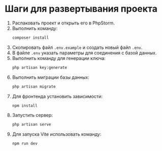 # Шаги для развертывания проекта

1. Распаковать проект и открыть его в PhpStorm.
2. Выполнить команду:
    ```bash
    composer install
    ```
3. Скопировать файл `.env.example` и создать новый файл `.env`.
4. В файле `.env` указать параметры для соединения с базой данных.
5. Выполнить команду для генерации ключа:
    ```bash
    php artisan key:generate
    ```
6. Выполнить миграции базы данных:
    ```bash
    php artisan migrate
    ```
7. Для фронтенда установить зависимости:
    ```bash
    npm install
    ```
8. Запустить сервер:
    ```bash
    php artisan serve
    ```
9. Для запуска Vite использовать команду:
    ```bash
    npm run dev
    ```
